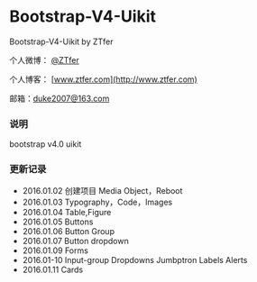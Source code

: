 # Bootstrap-V4-Uikit

Bootstrap-V4-Uikit by ZTfer

个人微博： [@ZTfer](http://weibo.com/wudu2012)

个人博客： [www.ztfer.com](http://www.ztfer.com)

邮箱：duke2007@163.com

### 说明

bootstrap v4.0 uikit

### 更新记录

- 2016.01.02 创建项目 Media Object，Reboot
- 2016.01.03 Typography，Code，Images
- 2016.01.04 Table,Figure
- 2016.01.05 Buttons
- 2016.01.06 Button Group
- 2016.01.07 Button dropdown
- 2016.01.09 Forms
- 2016.01-10 Input-group Dropdowns Jumbptron Labels Alerts
- 2016.01.11 Cards